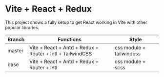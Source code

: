 # Vite + React + Redux

This project shows a fully setup to get React working in Vite with other popular libraries.

| Branch | Functions                                                 | Style                    |
| ------ | --------------------------------------------------------- | ------------------------ |
| master | Vite + React + Antd + Redux + Router + Intl + TailwindCSS | css module + tailwindcss |
| base   | Vite + React + Antd + Redux + Router + Intl               | css module + scss        |
